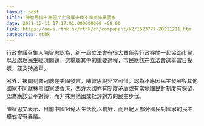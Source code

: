 ```yaml
---
layout: post
title: 陳智思指不應因民主發展步伐不同而抹黑國家
date: 2021-12-11 17:17:01.000000000 +08:00
link: https://news.rthk.hk/rthk/ch/component/k2/1623777-20211211.htm
categories: rthk
---
```


行政會議召集人陳智思認為，新一屆立法會有很大責任與行政機關一起協助市民，以及處理民生經濟問題，選舉屬其中的重要過程，市民應該在立法會選舉當日投票，並支持選舉。

另外，被問到羅冠聰在美國發言，陳智思說非常可惜，認為不應因民主發展與其他國家不同就抹黑國家或香港，西方大國亦有制度矛盾或有當地國民對制度有保留，認為應該公平對待，而非抹黑他國或批評對方的民主步伐。

陳智思又表示，目前中國14億人生活比以前好，而且絕大部分國民對國家的民主模式沒有異議。
